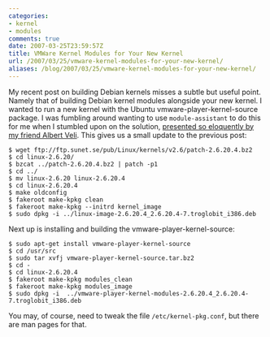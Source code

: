 ```yaml
---
categories:
- kernel
- modules
comments: true
date: 2007-03-25T23:59:57Z
title: VMWare Kernel Modules for Your New Kernel
url: /2007/03/25/vmware-kernel-modules-for-your-new-kernel/
aliases: /blog/2007/03/25/vmware-kernel-modules-for-your-new-kernel/
---
```


My recent post on building Debian kernels misses a subtle but useful
point.  Namely that of building Debian kernel modules alongside your new
kernel.  I wanted to run a new kernel with the Ubuntu
vmware-player-kernel-source package.  I was fumbling around wanting to
use `module-assistant` to do this for me when I stumbled upon on the
solution, [presented so eloquently by my friend Albert Veli][1].  This
gives us a small update to the previous post:

```
$ wget ftp://ftp.sunet.se/pub/Linux/kernels/v2.6/patch-2.6.20.4.bz2
$ cd linux-2.6.20/
$ bzcat ../patch-2.6.20.4.bz2 | patch -p1
$ cd ../
$ mv linux-2.6.20 linux-2.6.20.4
$ cd linux-2.6.20.4
$ make oldconfig
$ fakeroot make-kpkg clean
$ fakeroot make-kpkg --initrd kernel_image
$ sudo dpkg -i ../linux-image-2.6.20.4_2.6.20.4-7.troglobit_i386.deb
```

Next up is installing and building the vmware-player-kernel-source:

```
$ sudo apt-get install vmware-player-kernel-source
$ cd /usr/src
$ sudo tar xvfj vmware-player-kernel-source.tar.bz2
$ cd -
$ cd linux-2.6.20.4
$ fakeroot make-kpkg modules_clean
$ fakeroot make-kpkg modules_image
$ sudo dpkg -i  ../vmware-player-kernel-modules-2.6.20.4_2.6.20.4-7.troglobit_i386.deb
```

You may, of course, need to tweak the file `/etc/kernel-pkg.conf`, but
there are man pages for that.

[1]: http://ubuntuforums.org/showthread.php?p=1266060#post1266060
